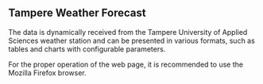 ## Tampere Weather Forecast
The data is dynamically received from the Tampere University of Applied Sciences weather station and can be presented in various formats, such as tables and charts with configurable parameters.

For the proper operation of the web page, it is recommended to use the Mozilla Firefox browser.

